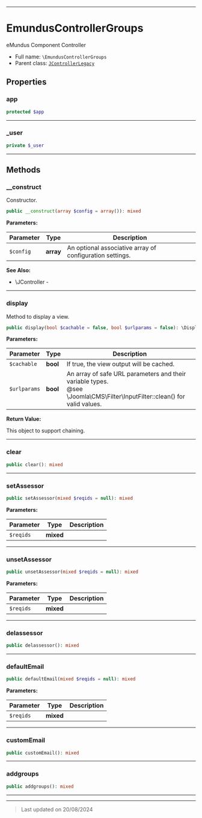 ***

# EmundusControllerGroups

eMundus Component Controller



* Full name: `\EmundusControllerGroups`
* Parent class: [`JControllerLegacy`](./JControllerLegacy.md)



## Properties


### app



```php
protected $app
```






***

### _user



```php
private $_user
```






***

## Methods


### __construct

Constructor.

```php
public __construct(array $config = array()): mixed
```








**Parameters:**

| Parameter | Type | Description |
|-----------|------|-------------|
| `$config` | **array** | An optional associative array of configuration settings. |





**See Also:**

* \JController - 

***

### display

Method to display a view.

```php
public display(bool $cachable = false, bool $urlparams = false): \DisplayController
```








**Parameters:**

| Parameter | Type | Description |
|-----------|------|-------------|
| `$cachable` | **bool** | If true, the view output will be cached. |
| `$urlparams` | **bool** | An array of safe URL parameters and their variable types.<br />@see        \Joomla\CMS\Filter\InputFilter::clean() for valid values. |


**Return Value:**

This object to support chaining.




***

### clear



```php
public clear(): mixed
```












***

### setAssessor



```php
public setAssessor(mixed $reqids = null): mixed
```








**Parameters:**

| Parameter | Type | Description |
|-----------|------|-------------|
| `$reqids` | **mixed** |  |





***

### unsetAssessor



```php
public unsetAssessor(mixed $reqids = null): mixed
```








**Parameters:**

| Parameter | Type | Description |
|-----------|------|-------------|
| `$reqids` | **mixed** |  |





***

### delassessor



```php
public delassessor(): mixed
```












***

### defaultEmail



```php
public defaultEmail(mixed $reqids = null): mixed
```








**Parameters:**

| Parameter | Type | Description |
|-----------|------|-------------|
| `$reqids` | **mixed** |  |





***

### customEmail



```php
public customEmail(): mixed
```












***

### addgroups



```php
public addgroups(): mixed
```












***


***
> Last updated on 20/08/2024
